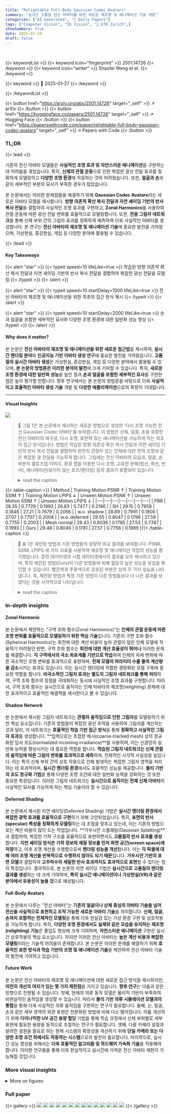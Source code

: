 ```yaml
---
title: "Relightable Full-Body Gaussian Codec Avatars"
summary: "실시간 고품질 전신 아바타를 위한 새로운 재조명 및 애니메이션 기술 개발"
categories: ["AI Generated", "🤗 Daily Papers"]
tags: ["Computer Vision", "3D Vision", "🏢 ETH Zurich",]
showSummary: true
date: 2025-01-24
draft: false
---
```


<br>

{{< keywordList >}}
{{< keyword icon="fingerprint" >}} 2501.14726 {{< /keyword >}}
{{< keyword icon="writer" >}} Shaofei Wang et el. {{< /keyword >}}
 
{{< keyword >}} 🤗 2025-01-27 {{< /keyword >}}
 
{{< /keywordList >}}

{{< button href="https://arxiv.org/abs/2501.14726" target="_self" >}}
↗ arXiv
{{< /button >}}
{{< button href="https://huggingface.co/papers/2501.14726" target="_self" >}}
↗ Hugging Face
{{< /button >}}
{{< button href="https://paperswithcode.com/paper/relightable-full-body-gaussian-codec-avatars" target="_self" >}}
↗ Papers with Code
{{< /button >}}




### TL;DR


{{< lead >}}

기존의 전신 아바타 모델들은 **사실적인 조명 효과 및 자연스러운 애니메이션**을 구현하는 데 어려움을 겪었습니다. 특히, **신체의 관절 운동**으로 인한 복잡한 광선 전달 효과를 정확하게 모델링하고 **다양한 조명 환경**에 적응하는 것이 어려웠습니다. 또한, **얼굴과 손**과 같이 세부적인 부분의 묘사가 부족한 경우가 많았습니다.

본 논문에서는 이러한 문제점들을 해결하기 위해 **Gaussian Codec Avatars**라는 새로운 아바타 모델을 제시합니다. **방향 의존적 확산 복사 전달과 지연 셰이딩 기반의 반사 복사 전달**을 결합하여 사실적인 조명 효과를 구현하고, **Zonal Harmonics**를 사용하여 관절 운동에 따른 광선 전달 변화를 효율적으로 모델링합니다.  또한, **전용 그림자 네트워크**를 통해 신체 부위 간의 그림자 효과를 정확하게 예측하여 더욱 사실적인 아바타를 생성합니다. 본 연구는 **전신 아바타의 재조명 및 애니메이션 기술**에 중요한 발전을 가져왔으며, 가상현실, 증강현실, 게임 등 다양한 분야에 활용될 수 있습니다.

{{< /lead >}}


#### Key Takeaways

{{< alert "star" >}}
{{< typeit speed=10 lifeLike=true >}} 학습된 방향 의존적 확산 복사 전달과 지연 셰이딩 기반의 반사 복사 전달을 결합하여 복잡한 광선 전달을 모델링 {{< /typeit >}}
{{< /alert >}}

{{< alert "star" >}}
{{< typeit speed=10 startDelay=1000 lifeLike=true >}} 전신 아바타의 재조명 및 애니메이션을 위한 최초의 접근 방식 제시 {{< /typeit >}}
{{< /alert >}}

{{< alert "star" >}}
{{< typeit speed=10 startDelay=2000 lifeLike=true >}} 손과 얼굴을 포함한 세부적인 묘사와 다양한 조명 환경에 대한 일반화 성능 향상 {{< /typeit >}}
{{< /alert >}}

#### Why does it matter?
본 논문은 **전신 아바타의 재조명 및 애니메이션을 위한 새로운 접근법**을 제시하여, **실시간 렌더링 분야**와 **인공지능 기반 아바타 생성 연구**에 중요한 발전을 가져왔습니다.  **고품질의 실시간 아바타 생성**은 가상현실, 증강현실, 게임 등 다양한 분야에서 활용될 수 있으며, **본 논문의 방법론은 이러한 분야의 발전**에 크게 기여할 수 있습니다. 특히, **새로운 조명 환경에 대한 일반화 성능**을 높인 점과 **손과 얼굴을 포함한 세부적인 묘사**를 구현한 점은 높이 평가할 만합니다.  향후 연구에서는 본 논문의 방법론을 바탕으로 더욱 **사실적이고 효율적인 아바타 생성 기술** 개발 및 **다양한 애플리케이션**으로의 확장이 기대됩니다.

------
#### Visual Insights



![](https://arxiv.org/html/2501.14726/x1.png)

> 🔼 그림 1은 본 논문에서 제시하는 새로운 방법으로 생성한 '다시 조명 가능한 전신 Gaussian Codec 아바타'를 보여줍니다. 이 방법은 신체, 얼굴, 손을 포함한 전신 아바타의 재구성, 다시 조명, 표현력 있는 애니메이션을 가능하게 하는 최초의 접근 방식입니다.  방법은 학습된 방향 의존성 확산 복사 전달과 지연 셰이딩 기반의 반사 복사 전달을 결합하여 완전히 관절이 있는 인체에 대한 전역 조명과 같은 복잡한 광 전달을 가능하게 합니다. 그림에는 전신 아바타의 모습과, 얼굴, 손 부분의 클로즈업 이미지, 환경 맵을 이용한 다시 조명, 고유한 분해(법선, 확산, 반사), 애니메이션(보이지 않는 포즈/렌더링) 등의 결과가 포함되어 있습니다.
> <details>
> <summary>read the caption</summary>
> Figure 1. Relightable Full Body Gaussian Codec Avatars. We present the first approach that enables reconstruction, relighting and expressive animation of full-body avatars including body, face, and hands. Our approach combines learned, orientation-dependent diffuse radiance transport and deferred-shading-based specular radiance transport to enable complex light transport such as global illumination for fully articulated human bodies.
> </details>





{{< table-caption >}}
| Method | Training Motion PSNR ↑ | Training Motion SSIM ↑ | Training Motion LPIPS ↓ | Unseen Motion PSNR ↑ | Unseen Motion SSIM ↑ | Unseen Motion LPIPS ↓ |
|---|---|---|---|---|---|---|
| PBR | 28.35 | 0.7729 | 0.1993 | 26.83 | 0.7477 | 0.2166 |
| SH | 29.15 | 0.7958 | 0.1846 | 27.21 | 0.7679 | 0.2056 |
| w.o. shadow | 28.89 | 0.7991 | 0.1800 | 27.07 | 0.7707 | 0.2004 |
| w.o. deferred | 29.55 | 0.8047 | 0.1796 | 27.59 | 0.7755 | 0.2003 |
| Mesh normal | 29.43 | 0.8036 | 0.1785 | 27.53 | 0.7747 | 0.1993 |
| Ours | 29.48 | 0.8046 | 0.1781 | 27.57 | 0.7756 | 0.1989 |{{< /table-caption >}}

> 🔼 표 1은 제안된 방법과 기준 방법들의 정량적 비교 결과를 보여줍니다.  PSNR, SSIM, LPIPS 세 가지 지표를 사용하여 재조명 및 애니메이션 작업의 성능을 평가했습니다.  훈련 데이터셋과 시험 데이터셋에서의 결과를 모두 제시하고 있으며, 특히 제안된 방법(Ours)이 다른 방법들에 비해 월등히 높은 성능을 보임을 확인할 수 있습니다.  빨간색과 주황색으로 강조된 부분은 상위 두 가지 성능을 나타냅니다. 즉, 제안된 방법과 특정 기준 방법이 다른 방법들보다 더 나은 결과를 보였다는 것을 시각적으로 나타냅니다.
> <details>
> <summary>read the caption</summary>
> Table 1. Quantitative comparison to baselines. The top two approaches are highlighted in red and orange, respectively.
> </details>





### In-depth insights


#### Zonal Harmonic
본 논문에서 제안하는 "구역 조화 함수(Zonal Harmonics)"는 **인체의 관절 운동에 따른 조명 변화를 효율적으로 모델링하기 위한 핵심 기술**입니다. 기존의 구면 조화 함수(Spherical Harmonics)는 회전에 대한 계산 비용이 높아 관절이 많은 인체 모델에 적용하기 어려웠던 반면, 구역 조화 함수는 **회전에 대한 계산 효율성이 뛰어나** 이러한 문제를 해결합니다.  **각 구역에서의 국소 좌표계를 기반으로 학습**하여 인체의 자세 변화에 따른 국소적인 조명 변화를 효과적으로 표현하며, **전체 모델의 파라미터 수를 줄여 계산량을 감소**시키는 효과도 있습니다.  이는 실시간 렌더링에 적합한 경량화된 모델 구축에 중요한 역할을 합니다.  **비국소적인 그림자 효과는 별도의 그림자 네트워크를 통해 처리**하여, 구역 조화 함수의 장점을 극대화하는 동시에 사실적인 조명 효과를 구현합니다. 따라서, 구역 조화 함수는 실시간으로 움직이는 인체 아바타의 재조명(relighting) 문제에 대한 효과적이고 효율적인 해결책을 제시한다고 볼 수 있습니다.

#### Shadow Network
본 논문에서 제시된 그림자 네트워크는 **관절의 움직임으로 인한 그림자**를 모델링하기 위한 핵심 요소입니다. 기존의 방법들이 복잡한 광선 추적을 사용하여 그림자를 계산하는 것과 달리, 이 네트워크는 **효율적인 학습 기반 접근 방식**을 통해 **정확하고 사실적인 그림자 효과**를 생성합니다.  **입력으로는 조잡한 메시(coarse-tracked mesh) 상의 정규화된 입사 조도(normalized incoming irradiance)**를 사용하며, 이는 신경망의 일반화 능력을 향상시키는 데 중요한 역할을 합니다. **학습된 그림자 네트워크는 신체 관절의 움직임에 따른 그림자 변화를 효과적으로 예측**하여, 전체적인 시각적 사실성을 높입니다.  이는 특히 신체 부위 간의 상호 작용으로 인해 발생하는 복잡한 그림자 영역을 처리하는 데 효과적이며, **실시간 렌더링 환경**에서도 효율적인 성능을 제공합니다.  **물리 기반의 조도 정규화 기법**을 통해 다양한 조명 조건에 대한 일반화 능력을 강화하는 것 또한 중요한 특징입니다. 이러한 그림자 네트워크는 **실시간으로 움직이는 전체 신체 아바타**의 사실적인 묘사를 가능하게 하는 핵심 기술이라 할 수 있습니다.

#### Deferred Shading
본 논문에서 제시된 지연 셰이딩(Deferred Shading) 기법은 **실시간 렌더링 환경에서 복잡한 광학 효과를 효율적으로 구현**하기 위해 고안되었습니다. 특히, **표면의 반사(specular) 특성을 정확하게 모델링**하는 데 초점을 맞추고 있는데, 이는 기존의 방법으로는 계산 비용이 많이 드는 작업입니다. **가우시안 스플래팅(Gaussian Splatting)**과 결합하여, 복잡한 기하 구조를 효율적으로 표현하면서도 **고품질의 반사 효과를 생성**합니다.  **지연 셰이딩 방식은 기하 정보와 재질 정보를 먼저 화면 공간(screen space)에 저장**하고, 이후 조명 계산을 수행함으로써 **렌더링 성능을 개선**합니다. 이는 **각 픽셀에 대해 여러 조명 계산을 반복적으로 수행하지 않아도 되기 때문**입니다.  **가우시안 기반의 표면 모델**과 결합하여 **고주파수의 세밀한 반사 효과까지도 효과적으로 표현**할 수 있다는 점이 특징입니다.  결과적으로, 본 논문의 지연 셰이딩 기법은 **실시간으로 고품질의 렌더링 결과를 생성**하는 데 크게 기여하며, **특히 실시간 애니메이션이나 가상현실(VR)과 같은 분야에서 유용성이 높을 것**으로 예상됩니다.

#### Full-Body Avatars
본 논문에서 다루는 "전신 아바타"는 **기존의 얼굴이나 상체 중심의 아바타 기술을 넘어 전신을 사실적으로 표현하고 조작 가능한 새로운 아바타 기술**을 의미합니다.  **신체, 얼굴, 손까지 포함하는 전체적인 모델링**을 통해 더욱 현실감 있는 가상 환경 구현 및 상호작용을 가능하게 합니다.  특히, **다양한 조명 환경에서도 실제와 같은 모습을 유지하는 재조명(relighting) 기능**은 몰입도 향상에 크게 기여하며, **자연스러운 애니메이션** 구현은 실시간 상호작용의 핵심 요소입니다.  하지만 이러한 전신 아바타는 **높은 계산 비용과 복잡한 모델링**이라는 기술적 어려움이 존재합니다.  본 논문은 이러한 문제를 해결하기 위해 **효율적인 표현 방식과 학습 기반의 조명 및 애니메이션 기술**을 제안하여 전신 아바타 기술의 발전에 기여하고 있습니다.

#### Future Work
본 논문은 전신 아바타의 재조명 및 애니메이션에 대한 새로운 접근 방식을 제시하지만, **여전히 개선의 여지가 있는 몇 가지 제한점**을 가지고 있습니다.  **향후 연구**는 다음과 같은 방향으로 진행될 수 있습니다. 첫째, 현재의 의류 동작 모델은 물리적 기반이 부족하여 비현실적인 움직임을 생성할 수 있습니다. 따라서 **물리 기반 의류 시뮬레이션 모델과의 통합**을 통해 더욱 사실적인 의류 움직임을 구현하는 연구가 필요합니다. 둘째, 눈, 얼굴, 손과 같은 세부 영역의 외관 표현은 전문화된 방법에 비해 다소 떨어집니다. 이를 개선하기 위해 **다이나믹한 UV 공간 용량 할당** 기법을 통해 학습 과정에서 신체 부위별로 세부 표현에 필요한 용량을 동적으로 조절하는 연구가 필요합니다. 셋째, 다중 카메라 설정과 알려진 광원을 필요로 하는 현재 시스템의 확장성을 개선하기 위해 **단일 카메라 또는 다양한 조명 조건 하에서도 작동하는 시스템**으로의 발전이 필요합니다.  마지막으로, 실시간 성능 향상을 위해서는 **더욱 효율적인 알고리즘 및 하드웨어 가속화 기술**을 적용해야 합니다. 이러한 연구들을 통해 더욱 현실적이고 실시간에 가까운 전신 아바타 재현이 가능해질 것입니다.


### More visual insights

<details>
<summary>More on figures
</summary>


![](https://arxiv.org/html/2501.14726/x2.png)

> 🔼 그림 2는 본 논문에서 제안하는 방법의 개요를 보여줍니다. 키포인트 인코더에 의해 계산된 신체 잠재 코드(lb)와 얼굴 잠재 코드(lf) 그리고 정규화된 시야 방향(ωo)을 입력으로 받아, 3D 가우시안의 기하학적 매개변수(Rk, sk, tk, ok)와 광 전달 계수(zkc, zkm), 노말(nk), 거칠기(σk), 그리고 반사율(vk) 등의 외관 매개변수를 디코딩합니다. 확산 광 전달 계수를 사용하여 가우시안별 확산 색상을 생성하고, 지연 셰이딩을 사용하여 반사 색상을 계산합니다. 최종 색상은 그림자 네트워크에 의해 예측된 그림자 맵으로 변조됩니다.
> <details>
> <summary>read the caption</summary>
> Figure 2.  Overview of our approach. Given a body latent code 𝐥bsubscript𝐥𝑏\mathbf{l}_{b}bold_l start_POSTSUBSCRIPT italic_b end_POSTSUBSCRIPT and a face latent code 𝐥fsubscript𝐥𝑓\mathbf{l}_{f}bold_l start_POSTSUBSCRIPT italic_f end_POSTSUBSCRIPT computed by a keypoint encoder and canonicalized viewing directions ω^osubscript^𝜔𝑜\hat{\mathbf{\omega}}_{o}over^ start_ARG italic_ω end_ARG start_POSTSUBSCRIPT italic_o end_POSTSUBSCRIPT as input, we decode the geometry parameters of 3D Gaussians {𝐑k,𝐬k,𝐭k,ok}subscript𝐑𝑘subscript𝐬𝑘subscript𝐭𝑘subscript𝑜𝑘\{\mathbf{R}_{k},\mathbf{s}_{k},\mathbf{t}_{k},o_{k}\}{ bold_R start_POSTSUBSCRIPT italic_k end_POSTSUBSCRIPT , bold_s start_POSTSUBSCRIPT italic_k end_POSTSUBSCRIPT , bold_t start_POSTSUBSCRIPT italic_k end_POSTSUBSCRIPT , italic_o start_POSTSUBSCRIPT italic_k end_POSTSUBSCRIPT } (Sec. 3.1), and appearance parameters consisting of light transport coefficients {𝐳kc,𝐳km}superscriptsubscript𝐳𝑘𝑐superscriptsubscript𝐳𝑘𝑚\{\mathbf{z}_{k}^{c},\mathbf{z}_{k}^{m}\}{ bold_z start_POSTSUBSCRIPT italic_k end_POSTSUBSCRIPT start_POSTSUPERSCRIPT italic_c end_POSTSUPERSCRIPT , bold_z start_POSTSUBSCRIPT italic_k end_POSTSUBSCRIPT start_POSTSUPERSCRIPT italic_m end_POSTSUPERSCRIPT }, normals {𝐧k}subscript𝐧𝑘\{\mathbf{n}_{k}\}{ bold_n start_POSTSUBSCRIPT italic_k end_POSTSUBSCRIPT }, roughness {σk}subscript𝜎𝑘\{\sigma_{k}\}{ italic_σ start_POSTSUBSCRIPT italic_k end_POSTSUBSCRIPT }, and specular visibility {vk}subscript𝑣𝑘\{v_{k}\}{ italic_v start_POSTSUBSCRIPT italic_k end_POSTSUBSCRIPT } (Sec. 3.2). We integrate the light with diffuse light transport coefficients to yield per-Gaussian diffuse color, while using deferred shading to compute specular color. The final color is modulated by a shadow map predicted by a shadow network (Sec. 3.3).
> </details>



![](https://arxiv.org/html/2501.14726/)

> 🔼 그림은 논문의 실험 결과를 보여줍니다. (a)는 기준(GT) 이미지이고, 나머지 이미지는 제시된 방법론을 사용하여 생성한 결과 이미지와 기존 방법론을 사용하여 생성한 결과 이미지를 비교한 것입니다.  본 그림은 논문의 다양한 방법론 및 그 성능을 시각적으로 보여주는 여러 하위 그림들로 구성되어 있습니다. 각 하위 그림은 다른 조명 조건이나 애니메이션 상태를 보여주며, 제안된 방법론의 우수성을 보여주고자 합니다.
> <details>
> <summary>read the caption</summary>
> (a) GT
> </details>



![](https://arxiv.org/html/2501.14726/)

> 🔼 그림은 논문의 실험 결과를 보여줍니다. (b) Ours는 제안된 방법을 사용하여 생성한 3D 아바타의 이미지를 보여주는 부분입니다.  이미지는 다양한 각도와 조명 환경에서 촬영되었으며, 제안된 방법이 얼굴, 손, 몸 전체에 걸쳐 사실적인 조명과 애니메이션을 생성하는 데 효과적임을 보여줍니다.  본 그림은 다양한 포즈와 조명에서도 고품질의 아바타를 생성할 수 있는 본 논문의 강점을 시각적으로 보여주는 중요한 부분입니다. 
> <details>
> <summary>read the caption</summary>
> (b) Ours
> </details>



![](https://arxiv.org/html/2501.14726/)

> 🔼 그림은 논문의 실험 결과를 보여줍니다. (c) PBR은 물리 기반 렌더링(Physically Based Rendering) 기법을 사용한 결과를 나타냅니다. PBR은 실제 물리적 현상을 기반으로 재질과 조명을 모델링하여 사실적인 이미지를 생성하는 기법입니다. 이 그림에서는 PBR 기반 방법으로 생성된 아바타의 외형을 보여주는 것으로 보이며, 다른 방법들과 비교하여 PBR의 장단점을 보여주는 데 활용될 것으로 예상됩니다.  자세한 내용은 논문의 관련 부분을 참고해야 합니다.
> <details>
> <summary>read the caption</summary>
> (c) PBR
> </details>



![](https://arxiv.org/html/2501.14726/)

> 🔼 이 그림은 논문에서 제시된 외관 모델과 기존의 물리 기반 렌더링(PBR) 모델을 비교한 것입니다. PBR 모델은 피부나 머리카락과 같은 반투명 물질의 표면 아래 산란 효과를 제대로 포착하지 못하고, 귀와 같이 오목한 부분에서는 전반적인 조명을 고려하지 않아 어둡게 표현되는 것을 보여줍니다. 제시된 모델은 이러한 문제점을 해결하여 더욱 사실적인 외관을 생성합니다.
> <details>
> <summary>read the caption</summary>
> Figure 3. Our appearance model vs. PBR appearance model. The PBR appearance model fails to capture subsurface scattering effects for skins and translucent structures such as hairs. It also produces a darker appearance for concave structures such as ears by omitting global illumination.
> </details>



![](https://arxiv.org/html/2501.14726/)

> 🔼 그림은 논문의 실험 결과를 보여줍니다. (a) GT는 기준(Ground Truth) 이미지이고, (b) Ours는 제안된 방법으로 생성한 이미지, (c) PBR은 기존의 물리 기반 렌더링(Physically Based Rendering) 방법을 사용한 결과입니다.  제안된 방법은 물리 기반 렌더링 방법보다 더 정확하고 사실적인 결과를 생성하며, 특히 피부의 미묘한 표현이나 머리카락 표현 등에서 차이가 큽니다.  GT와 비교했을 때, 제안된 방법은 사람의 얼굴과 몸의 모양과 색상, 질감을 더욱 정확하게 복원하고 있습니다.
> <details>
> <summary>read the caption</summary>
> (a) GT
> </details>



![](https://arxiv.org/html/2501.14726/)

> 🔼 그림은 논문의 실험 결과 중 하나로, 제안된 방법(ZH)을 사용한 렌더링 결과를 보여줍니다.  (a)는 기준(Ground Truth) 이미지, (b)는 제안된 방법으로 생성된 이미지, (c)는 비교 대상 방법(SH)의 결과입니다.  이 그림을 통해 제안된 방법이 기존 방법보다 더 정확하고 자연스러운 조명 효과를 생성함을 시각적으로 보여줍니다. 특히 그림 (b)는 더욱 사실적인 그림자와 반사광을 보여줍니다.  이는 제안된 방법이 더 나은 조명 전달 모델을 사용하기 때문입니다.
> <details>
> <summary>read the caption</summary>
> (b) Ours (ZH)
> </details>



![](https://arxiv.org/html/2501.14726/)

> 🔼 그림은 논문의 4.3절 실험 결과 부분에 포함되어 있으며, 확산 광 전달에 대한 구면 조화 함수(SH) 기반 방법의 한계를 보여줍니다. 그림 (a)는 실제 이미지, (b)는 제안된 방법(구역 조화 함수(ZH) 사용), (c)는 SH 기반 방법의 결과를 보여줍니다.  ZH 기반 방법은 SH 기반 방법에 비해 팔의 음영 처리가 더 정확하게 이루어짐을 보여줍니다. 이는 ZH가 관절이 있는 신체의 국소 좌표계에서 학습되어 관절 동작에 따른 국소 광 전달 변화를 보다 효율적으로 모델링하기 때문입니다.  SH 기반 방법은 광 전달 함수를 회전시키는 비용이 많이 들기 때문에, 관절 부위에서 정확한 음영을 표현하는 데 어려움을 겪습니다.
> <details>
> <summary>read the caption</summary>
> (c) SH
> </details>



![](https://arxiv.org/html/2501.14726/)

> 🔼 그림 4는 확산 광 전달에 대한 ZH(Zonal Harmonics)와 SH(Spherical Harmonics)의 비교 결과를 보여줍니다.  ZH는 관절이 있는 신체의 국소 좌표계에서 학습된 확산 광선 전달을 나타내는 반면, SH는 전역 좌표계에서 광선 전달을 모델링합니다. 그림에서 오른팔의 그림자가 SH 변형에서는 잘못 표현된 것을 확인할 수 있습니다.  이는 SH가 관절 동작으로 인한 국소적인 광선 전달 변화를 제대로 포착하지 못하기 때문입니다. ZH는 국소 좌표계를 사용하여 이러한 변화를 효율적으로 처리하여 더 정확한 그림자 표현을 가능하게 합니다.  즉, ZH 기반의 방법이  관절 동작으로 인한 그림자나 조명 변화를 더 정확하게 모델링함을 보여줍니다.
> <details>
> <summary>read the caption</summary>
> Figure 4. ZH vs. SH for diffuse light transport. Note the incorrect shading on the right arm in the SH variant.
> </details>



![](https://arxiv.org/html/2501.14726/)

> 🔼 그림은 논문의 실험 결과를 보여줍니다. (a)는 실제 지상 진실(Ground Truth) 영상이고, 나머지 영상들은 제안된 방법과 비교 대상 방법들을 사용하여 생성한 결과 영상입니다. 각 열은 특정 조명 환경이나 포즈에서의 결과를 보여주며, GT와 비교하여 제안된 방법의 성능을 평가할 수 있습니다. 제안된 방법은 GT와 매우 유사한 결과를 생성하여, 정확하고 사실적인 결과를 얻을 수 있음을 보여줍니다.
> <details>
> <summary>read the caption</summary>
> (a) GT
> </details>



![](https://arxiv.org/html/2501.14726/extracted/6154043/figures/Lighticon/Lighticon2.jpg)

> 🔼 그림은 논문의 그림 5의 (b) 부분을 보여줍니다. 그림 전체 제목은 '그림 5. 그림자 네트워크가 있는 우리 모델과 그림자 네트워크가 없는 우리 모델 비교' 입니다. 그림은 신체의 관절 부분에서 발생하는 그림자 효과를 나타냅니다. 왼쪽 열에는 실제 이미지(GT), 가운데 열에는 그림자 네트워크를 사용한 우리 모델의 결과, 오른쪽 열에는 그림자 네트워크를 사용하지 않은 우리 모델의 결과가 보여집니다. 그림자 네트워크가 있을 때 더 정확하고 사실적인 그림자 효과가 나타나는 것을 보여줍니다.
> <details>
> <summary>read the caption</summary>
> (b) Ours (w. shadow)
> </details>



![](https://arxiv.org/html/2501.14726/)

> 🔼 그림은 본 논문에서 제안하는 방법론의 효과를 보여주는 비교 실험 결과 중 하나입니다.  (c) w.o. shadow는 그림의 (b) Ours와 대조되는 결과로, 그림 (b)에서는 제안된 방법론을 적용하여 몸의 관절 부분에 의한 그림자를 정확히 표현한 반면, (c) w.o. shadow에서는 그림자 처리 네트워크 없이 학습한 결과이므로 몸의 관절 부분 그림자가 제대로 표현되지 않음을 보여줍니다. 이는 몸의 관절이 움직임에 따라 생기는 비국소적인 그림자 효과를 정확히 모델링하기 위해 그림자 예측 네트워크가 중요함을 시사합니다. 즉, 본 그림은 신체 관절에 의한 그림자 효과 모델링에 대한 실험 결과를 보여주는 것입니다.
> <details>
> <summary>read the caption</summary>
> (c) w.o. shadow
> </details>



![](https://arxiv.org/html/2501.14726/)

> 🔼  그림 5는 본 논문에서 제안하는 그림자 네트워크의 정성적 결과를 보여줍니다. 그림자 네트워크 없이 학습된 라디언스 전달만으로는 신체 관절에 의한 그림자 효과를 충분히 포착할 수 없다는 것을 보여줍니다. 왼쪽 열은 기준 이미지(GT)를, 가운데 열은 그림자 네트워크를 사용한 결과를, 오른쪽 열은 그림자 네트워크를 사용하지 않은 결과를 보여줍니다. 신체의 움직임으로 인해 발생하는 그림자들이 그림자 네트워크를 사용했을 때 훨씬 더 정확하게 표현되는 것을 확인할 수 있습니다. 그림자 네트워크가 신체의 관절로 인해 발생하는 비국소적인 그림자 효과를 포착하는 데 중요한 역할을 수행함을 시각적으로 보여줍니다.
> <details>
> <summary>read the caption</summary>
> Figure 5. Qualitative results shadow networks. The learned light transport is not sufficient to capture the shadowing effects caused by body articulation without the help of the shadow network.
> </details>



![](https://arxiv.org/html/2501.14726/)

> 🔼 그림 6은 논문에서 사용된 다중 카메라 조명 스테이지의 모습을 보여줍니다. 돔 형태의 구조물 안에 512개의 카메라와 1024개의 개별적으로 제어 가능한 광원이 설치되어 있습니다. 돔의 반지름은 2.75미터이며, 각 카메라는 24메가픽셀 해상도를 가지고 초당 최대 90프레임의 비디오를 녹화할 수 있습니다. 이러한 설정은 다양한 조명 조건 하에서 고해상도의 움직임 데이터를 캡처하는 데 사용됩니다.
> <details>
> <summary>read the caption</summary>
> Figure 6. Capture Dome. Our multi-camera light stage with 512 cameras and 1024 controllable light sources. The dome has a radius of 2.752.752.752.75 meters. Each camera has 24 mega-pixels resolution and records video with up to 90Hz.
> </details>



![](https://arxiv.org/html/2501.14726/)

> 🔼 그림은 논문의 실험 결과를 보여줍니다. (a) GT는 Ground Truth를 의미하며, 실제 캡쳐된 이미지 데이터를 나타냅니다.  (b) Ours는 제안된 방법을 사용하여 생성한 이미지이고, (c) PBR은 기존의 물리 기반 렌더링 기법을 사용하여 생성한 이미지입니다. 세 이미지 모두 같은 자세와 조명 조건을 가지고 있으며, 제안된 방법의 성능을 시각적으로 비교하기 위한 것입니다.  제안된 방법은 물리 기반 렌더링보다 더 사실적이고 자세한 이미지를 생성하는 것을 보여줍니다.
> <details>
> <summary>read the caption</summary>
> (a) GT
> </details>



![](https://arxiv.org/html/2501.14726/)

> 🔼 그림은 논문의 실험 결과 중 하나이며, 본 논문에서 제시하는 새로운 방법론 (Ours)을 사용하여 생성한 렌더링 결과를 보여줍니다.  특히, 'w. deferred'는 deferred shading 기법을 적용했음을 의미합니다.  deferred shading은 픽셀 단위의 깊이 정보를 활용하여 후처리 단계에서 광원과의 상호작용을 계산하는 방식으로,  더욱 사실적인 반사광 효과를 구현하는 데 유용합니다. 그림에서 비교 대상이 명시되어 있지 않아  (a)와 같은 다른 결과와 비교하여 deferred shading의 효과를 확인해야 합니다.  즉,  (a)와 비교 시 (b)에서 더욱 세밀하고 현실적인 반사광 표현이 가능함을 보여줍니다.
> <details>
> <summary>read the caption</summary>
> (b) Ours (w. deferred)
> </details>



![](https://arxiv.org/html/2501.14726/)

> 🔼 이 그림은 본 논문에서 제시된 방법론의 차이점을 보여주는 비교 결과입니다. 구체적으로, (c) w.o. deferred는 그림의 왼쪽에서부터 순서대로 지연 셰이딩(deferred shading)을 적용하지 않은 결과를 보여줍니다.  지연 셰이딩은 픽셀 단위로 스크린 공간에서 광선 추적을 수행하여 표면 반사를 계산하는 기법입니다. 이 그림을 통해 지연 셰이딩을 적용했을 때와 적용하지 않았을 때의 차이점, 특히 반사광의 정확도 및 디테일의 차이를 비교 분석할 수 있습니다.  특히 눈 주변의 하이라이트가 지연셰이딩을 사용했을 때 훨씬 사실적임을 알 수 있습니다.
> <details>
> <summary>read the caption</summary>
> (c) w.o. deferred
> </details>



![](https://arxiv.org/html/2501.14726/x18.png)

> 🔼 그림 7은 지연 셰이딩(Deferred Shading)의 효과를 보여줍니다. 지연 셰이딩을 사용하지 않으면 눈의 반사광이 제대로 포착되지 않거나 흐릿하게 나타납니다. 즉, 지연 셰이딩은 정확하고 디테일한 반사광을 표현하는 데 중요한 역할을 합니다. 이는 특히 눈과 같이 작고 세밀한 부분의 반사광을 표현하는 데 효과적입니다. 지연 셰이딩 기법은 Gaussian Splatting 기반의 렌더링 방식에 적용되어, 가우시안 프리미티브의 스페큘러 특성을 효율적으로 처리하고, 더욱 사실적인 이미지를 생성하는 데 기여합니다.
> <details>
> <summary>read the caption</summary>
> Figure 7. Deferred shading. Without deferred shading, the specular reflections in eyes are either not captured or blurred.
> </details>



![](https://arxiv.org/html/2501.14726/extracted/6154043/figures/relight/BOL681_face_envmap_frame_000001500_0.png)

> 🔼 그림은 논문의 실험 결과를 보여줍니다. (a)는 기준(Ground Truth) 이미지이고, (b)는 제안된 방법을 사용한 결과, (c)는 PBR(Physically Based Rendering) 방법을 사용한 결과입니다. 제안된 방법은 PBR 방법보다 더 사실적인 결과를 생성합니다. 특히, 피부의 반투명 효과와 머리카락의 투명도가 더 잘 표현됩니다.
> <details>
> <summary>read the caption</summary>
> (a) Reference
> </details>



![](https://arxiv.org/html/2501.14726/extracted/6154043/figures/relight/BOL681_full-body_pt-light_frame_000001500_0.png)

> 🔼 그림은 논문의 실험 결과를 보여줍니다. (b) Ours는 본 논문에서 제안하는 방법을 사용하여 생성한 결과 이미지를 나타냅니다. 이 이미지는 사람의 전신을 사실적으로 묘사하고 있으며, 조명 변화에 따라 자연스럽게 반응하는 모습을 보여줍니다. 특히, 머리카락이나 피부 등의 미세한 디테일까지 잘 표현되어 있습니다. 이를 통해 본 논문에서 제시하는 방법이 실제 사람의 모습을 매우 사실적으로 재현할 수 있음을 시각적으로 보여줍니다.
> <details>
> <summary>read the caption</summary>
> (b) Ours
> </details>



![](https://arxiv.org/html/2501.14726/extracted/6154043/figures/relight/BOL681_face_pt-light_frame_000001500_0.png)

> 🔼 그림은 본 논문의 실험 결과 중 하나로, 정규화된 표면 법선 벡터를 생성하는 방법에 대한 비교 결과를 보여줍니다. (c)는 메시(Mesh)의 표면 법선을 이용하여 정규화된 법선 벡터를 생성한 결과이며, 가우시안(Gaussian)의 회전 행렬의 마지막 열을 법선 벡터로 사용하는 방법과 비교됩니다. 메시 기반 법선 생성 방법은 가우시안 기반 방법보다 정확도가 떨어지는 것을 보여줍니다.
> <details>
> <summary>read the caption</summary>
> (c) w. mesh normal
> </details>



![](https://arxiv.org/html/2501.14726/extracted/6154043/figures/relight/XJX084_full-body_envmap_frame_000003470_0.png)

> 🔼 그림 8은 Gaussian 회전을 specular normal과 연결했을 때 normal 추정의 질이 얼마나 향상되는지를 보여줍니다.  specular normal은 표면의 반사 특성을 결정하는 데 중요한 역할을 하며, 정확한 specular normal을 얻는 것은 사실적인 렌더링에 필수적입니다. 이 그림은  Gaussian 기반의 표면 모델링에서 Gaussian의 방향 정보를 활용하여 specular normal을 더욱 정확하게 예측할 수 있음을 시각적으로 보여줍니다.  결과적으로 더욱 사실적이고 디테일한 표면 반사를 얻을 수 있습니다.
> <details>
> <summary>read the caption</summary>
> Figure 8. Normal representations. The quality of normal estimation is significantly improved if Gaussian rotations are associated with specular normals.
> </details>



![](https://arxiv.org/html/2501.14726/extracted/6154043/figures/relight/XJX084_face_envmap_frame_000003470_0.png)

> 🔼 그림 9는 본 논문에서 제시하는 방법을 사용하여 본 적이 없는 동작에 대해 재조명한 결과를 보여줍니다. 왼쪽 두 열은 환경 맵 기반 재조명을, 오른쪽 두 열은 점 광원 기반 재조명을 보여줍니다.  이를 통해 제시된 방법이 다양한 조명 조건과 동작에 대해서도 사실적인 재조명 결과를 생성할 수 있음을 보여줍니다.
> <details>
> <summary>read the caption</summary>
> Figure 9. Relighting result on unseen motion. We show environment-map-based relighting on the left two columns and point-light-based relighting on the right two columns.
> </details>



</details>






### Full paper

{{< gallery >}}
<img src="paper_images/1.png" class="grid-w50 md:grid-w33 xl:grid-w25" />
<img src="paper_images/2.png" class="grid-w50 md:grid-w33 xl:grid-w25" />
<img src="paper_images/3.png" class="grid-w50 md:grid-w33 xl:grid-w25" />
<img src="paper_images/4.png" class="grid-w50 md:grid-w33 xl:grid-w25" />
<img src="paper_images/5.png" class="grid-w50 md:grid-w33 xl:grid-w25" />
<img src="paper_images/6.png" class="grid-w50 md:grid-w33 xl:grid-w25" />
<img src="paper_images/7.png" class="grid-w50 md:grid-w33 xl:grid-w25" />
<img src="paper_images/8.png" class="grid-w50 md:grid-w33 xl:grid-w25" />
<img src="paper_images/9.png" class="grid-w50 md:grid-w33 xl:grid-w25" />
<img src="paper_images/10.png" class="grid-w50 md:grid-w33 xl:grid-w25" />
<img src="paper_images/11.png" class="grid-w50 md:grid-w33 xl:grid-w25" />
<img src="paper_images/12.png" class="grid-w50 md:grid-w33 xl:grid-w25" />
<img src="paper_images/13.png" class="grid-w50 md:grid-w33 xl:grid-w25" />
<img src="paper_images/14.png" class="grid-w50 md:grid-w33 xl:grid-w25" />
{{< /gallery >}}